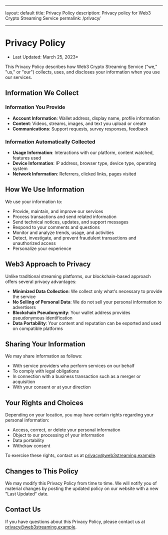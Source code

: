 - --
layout: default
title: Privacy Policy
description: Privacy policy for Web3 Crypto Streaming Service
permalink: /privacy/
- --

# Privacy Policy

* Last Updated: March 25, 2023*

This Privacy Policy describes how Web3 Crypto Streaming Service ("we," "us," or "our") collects, uses, and discloses your information when you use our services.

## Information We Collect

### Information You Provide

- **Account Information**: Wallet address, display name, profile information
- **Content**: Videos, streams, images, and text you upload or create
- **Communications**: Support requests, survey responses, feedback

### Information Automatically Collected

- **Usage Information**: Interactions with our platform, content watched, features used
- **Device Information**: IP address, browser type, device type, operating system
- **Network Information**: Referrers, clicked links, pages visited

## How We Use Information

We use your information to:
- Provide, maintain, and improve our services
- Process transactions and send related information
- Send technical notices, updates, and support messages
- Respond to your comments and questions
- Monitor and analyze trends, usage, and activities
- Detect, investigate, and prevent fraudulent transactions and unauthorized access
- Personalize your experience

## Web3 Approach to Privacy

Unlike traditional streaming platforms, our blockchain-based approach offers several privacy advantages:

- **Minimized Data Collection**: We collect only what's necessary to provide the service
- **No Selling of Personal Data**: We do not sell your personal information to advertisers
- **Blockchain Pseudonymity**: Your wallet address provides pseudonymous identification
- **Data Portability**: Your content and reputation can be exported and used on compatible platforms

## Sharing Your Information

We may share information as follows:
- With service providers who perform services on our behalf
- To comply with legal obligations
- In connection with a business transaction such as a merger or acquisition
- With your consent or at your direction

## Your Rights and Choices

Depending on your location, you may have certain rights regarding your personal information:
- Access, correct, or delete your personal information
- Object to our processing of your information
- Data portability
- Withdraw consent

To exercise these rights, contact us at privacy@web3streaming.example.

## Changes to This Policy

We may modify this Privacy Policy from time to time. We will notify you of material changes by posting the updated policy on our website with a new "Last Updated" date.

## Contact Us

If you have questions about this Privacy Policy, please contact us at privacy@web3streaming.example.

